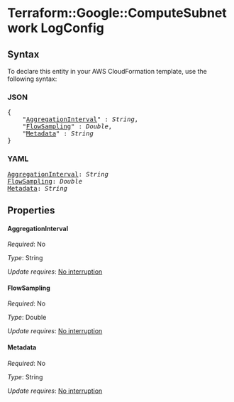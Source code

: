 # Terraform::Google::ComputeSubnetwork LogConfig

## Syntax

To declare this entity in your AWS CloudFormation template, use the following syntax:

### JSON

<pre>
{
    "<a href="#aggregationinterval" title="AggregationInterval">AggregationInterval</a>" : <i>String</i>,
    "<a href="#flowsampling" title="FlowSampling">FlowSampling</a>" : <i>Double</i>,
    "<a href="#metadata" title="Metadata">Metadata</a>" : <i>String</i>
}
</pre>

### YAML

<pre>
<a href="#aggregationinterval" title="AggregationInterval">AggregationInterval</a>: <i>String</i>
<a href="#flowsampling" title="FlowSampling">FlowSampling</a>: <i>Double</i>
<a href="#metadata" title="Metadata">Metadata</a>: <i>String</i>
</pre>

## Properties

#### AggregationInterval

_Required_: No

_Type_: String

_Update requires_: [No interruption](https://docs.aws.amazon.com/AWSCloudFormation/latest/UserGuide/using-cfn-updating-stacks-update-behaviors.html#update-no-interrupt)

#### FlowSampling

_Required_: No

_Type_: Double

_Update requires_: [No interruption](https://docs.aws.amazon.com/AWSCloudFormation/latest/UserGuide/using-cfn-updating-stacks-update-behaviors.html#update-no-interrupt)

#### Metadata

_Required_: No

_Type_: String

_Update requires_: [No interruption](https://docs.aws.amazon.com/AWSCloudFormation/latest/UserGuide/using-cfn-updating-stacks-update-behaviors.html#update-no-interrupt)

